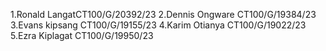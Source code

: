 1.Ronald LangatCT100/G/20392/23
2.Dennis Ongware CT100/G/19384/23
3.Evans kipsang CT100/G/19155/23 
4.Karim Otianya CT100/G/19022/23
5.Ezra Kiplagat CT100/G/19950/23
